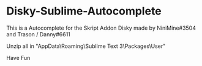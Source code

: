 # Disky-Sublime-Autocomplete
This is a Autocomplete for the Skript Addon Disky made by NiniMine#3504 and Trason / Danny#6611


Unzip all in "AppData\Roaming\Sublime Text 3\Packages\User"

Have Fun
